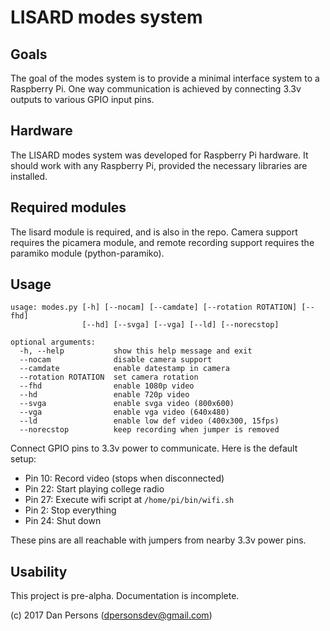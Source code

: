 # LISARD modes system
## Goals
The goal of the modes system is to provide a minimal interface system to a Raspberry Pi. One way communication is achieved by connecting 3.3v outputs to various GPIO input pins.

## Hardware
The LISARD modes system was developed for Raspberry Pi hardware. It should work with any Raspberry Pi, provided the necessary libraries are installed.

## Required modules
The lisard module is required, and is also in the repo. Camera support requires the picamera module, and remote recording support requires the paramiko module (python-paramiko).

## Usage

```
usage: modes.py [-h] [--nocam] [--camdate] [--rotation ROTATION] [--fhd]
                [--hd] [--svga] [--vga] [--ld] [--norecstop]

optional arguments:
  -h, --help           show this help message and exit
  --nocam              disable camera support
  --camdate            enable datestamp in camera
  --rotation ROTATION  set camera rotation
  --fhd                enable 1080p video
  --hd                 enable 720p video
  --svga               enable svga video (800x600)
  --vga                enable vga video (640x480)
  --ld                 enable low def video (400x300, 15fps)
  --norecstop          keep recording when jumper is removed
```

Connect GPIO pins to 3.3v power to communicate. Here is the default setup:
- Pin 10: Record video (stops when disconnected)
- Pin 22: Start playing college radio
- Pin 27: Execute wifi script at `/home/pi/bin/wifi.sh`
- Pin 2:  Stop everything
- Pin 24: Shut down

These pins are all reachable with jumpers from nearby 3.3v power pins.

## Usability
This project is pre-alpha. Documentation is incomplete.

(c) 2017 Dan Persons ([dpersonsdev@gmail.com](mailto:dpersonsdev@gmail.com))
